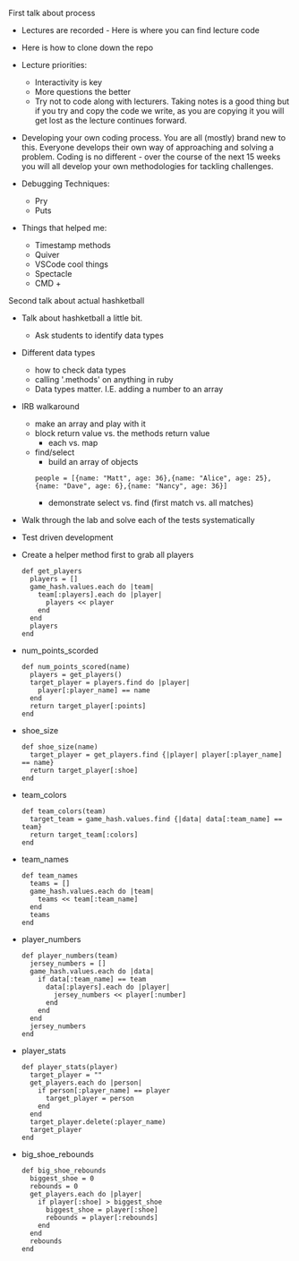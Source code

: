 First talk about process

- Lectures are recorded - Here is where you can find lecture code
- Here is how to clone down the repo
- Lecture priorities:

  - Interactivity is key
  - More questions the better
  - Try not to code along with lecturers. Taking notes is a good thing but if you try and copy the code we write, as you are copying it you will get lost as the lecture continues forward.

- Developing your own coding process. You are all (mostly) brand new to this. Everyone develops their own way of approaching and solving a problem. Coding is no different - over the course of the next 15 weeks you will all develop your own methodologies for tackling challenges.

- Debugging Techniques:

  - Pry
  - Puts

- Things that helped me:
  - Timestamp methods
  - Quiver
  - VSCode cool things
  - Spectacle
  - CMD +

Second talk about actual hashketball

- Talk about hashketball a little bit.
  - Ask students to identify data types
- Different data types
  - how to check data types
  - calling '.methods' on anything in ruby
  - Data types matter. I.E. adding a number to an array
- IRB walkaround
  - make an array and play with it
  - block return value vs. the methods return value
    - each vs. map
  - find/select
    - build an array of objects
    ```
    people = [{name: "Matt", age: 36},{name: "Alice", age: 25},{name: "Dave", age: 6},{name: "Nancy", age: 36}]
    ```
    - demonstrate select vs. find (first match vs. all matches)
- Walk through the lab and solve each of the tests systematically
- Test driven development

- Create a helper method first to grab all players
  ```
  def get_players
    players = []
    game_hash.values.each do |team|
      team[:players].each do |player|
        players << player
      end
    end
    players
  end
  ```
- num_points_scorded
  ```
  def num_points_scored(name)
    players = get_players()
    target_player = players.find do |player|
      player[:player_name] == name
    end
    return target_player[:points]
  end
  ```
- shoe_size
  ```
  def shoe_size(name)
    target_player = get_players.find {|player| player[:player_name] == name}
    return target_player[:shoe]
  end
  ```
- team_colors
  ```
  def team_colors(team)
    target_team = game_hash.values.find {|data| data[:team_name] == team}
    return target_team[:colors]
  end
  ```
- team_names
  ```
  def team_names
    teams = []
    game_hash.values.each do |team|
      teams << team[:team_name]
    end
    teams
  end
  ```
- player_numbers
  ```
  def player_numbers(team)
    jersey_numbers = []
    game_hash.values.each do |data|
      if data[:team_name] == team
        data[:players].each do |player|
          jersey_numbers << player[:number]
        end
      end
    end
    jersey_numbers
  end
  ```
- player_stats
  ```
  def player_stats(player)
    target_player = ""
    get_players.each do |person|
      if person[:player_name] == player
        target_player = person
      end
    end
    target_player.delete(:player_name)
    target_player
  end
  ```
- big_shoe_rebounds
  ```
  def big_shoe_rebounds
    biggest_shoe = 0
    rebounds = 0
    get_players.each do |player|
      if player[:shoe] > biggest_shoe
        biggest_shoe = player[:shoe]
        rebounds = player[:rebounds]
      end
    end
    rebounds
  end
  ```
